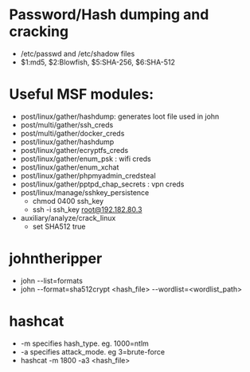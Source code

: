 # Password/Hash dumping and cracking

- /etc/passwd and /etc/shadow files
- $1:md5, $2:Blowfish, $5:SHA-256, $6:SHA-512

# Useful MSF modules:

- post/linux/gather/hashdump: generates loot file used in john
- post/multi/gather/ssh_creds
- post/multi/gather/docker_creds
- post/linux/gather/hashdump
- post/linux/gather/ecryptfs_creds
- post/linux/gather/enum_psk : wifi creds
- post/linux/gather/enum_xchat
- post/linux/gather/phpmyadmin_credsteal
- post/linux/gather/pptpd_chap_secrets : vpn creds
- post/linux/manage/sshkey_persistence
	- chmod 0400 ssh_key
	- ssh -i ssh_key root@192.182.80.3
- auxiliary/analyze/crack_linux
	- set SHA512 true

# johntheripper

- john --list=formats
- john --format=sha512crypt <hash_file> --wordlist=<wordlist_path>
	
# hashcat

- -m specifies hash_type. eg. 1000=ntlm
- -a specifies attack_mode. eg 3=brute-force
- hashcat -m 1800 -a3 <hash_file> <wordlist>